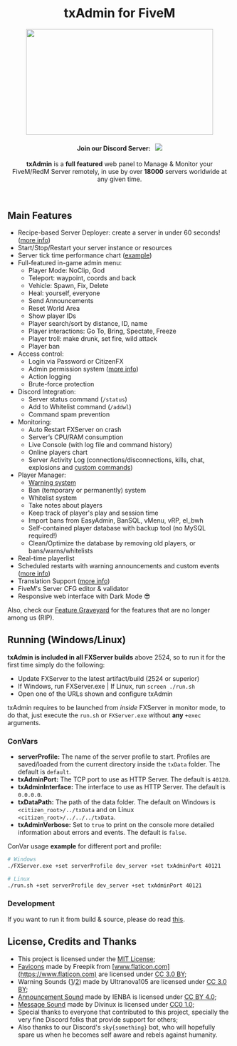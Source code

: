 <p align="center">
	<h1 align="center">
		txAdmin for FiveM
	</h1>
	<p align="center">
		<img width="420" height="237" src="docs/banner.png">
	</p>
	<h4 align="center">
		Join our Discord Server: &nbsp; <a href="https://discord.gg/AFAAXzq"><img src="https://discordapp.com/api/guilds/1078768675529707662/widget.png?style=shield"></img></a>
	</h4>
	<p align="center">
		<b>txAdmin</b> is a <b>full featured</b> web panel to Manage & Monitor your FiveM/RedM Server remotely, in use by over <strong>18000</strong> servers worldwide at any given time.
	</p>
</p>

<br/>

## Main Features

- Recipe-based Server Deployer: create a server in under 60 seconds! ([more info](docs/recipe.md))
- Start/Stop/Restart your server instance or resources
- Server tick time performance chart ([example](https://i.imgur.com/VG8hpzr.gif))
- Full-featured in-game admin menu:
  - Player Mode: NoClip, God
  - Teleport: waypoint, coords and back
  - Vehicle: Spawn, Fix, Delete
  - Heal: yourself, everyone
  - Send Announcements
  - Reset World Area
  - Show player IDs
  - Player search/sort by distance, ID, name
  - Player interactions: Go To, Bring, Spectate, Freeze
  - Player troll: make drunk, set fire, wild attack
  - Player ban
- Access control:
  - Login via Password or CitizenFX
  - Admin permission system ([more info](docs/permissions.md))
  - Action logging
  - Brute-force protection
- Discord Integration:
  - Server status command (`/status`)
  - Add to Whitelist command (`/addwl`)
  - Command spam prevention
- Monitoring:
  - Auto Restart FXServer on crash
  - Server’s CPU/RAM consumption
  - Live Console (with log file and command history)
  - Online players chart
  - Server Activity Log (connections/disconnections, kills, chat, explosions and [custom commands](docs/custom_serverlog.md))
- Player Manager:
  - [Warning system](https://www.youtube.com/watch?v=DeE0-5vtZ4E)
  - Ban (temporary or permanently) system
  - Whitelist system
  - Take notes about players
  - Keep track of player's play and session time
  - Import bans from EasyAdmin, BanSQL, vMenu, vRP, el_bwh
  - Self-contained player database with backup tool (no MySQL required!)
  - Clean/Optimize the database by removing old players, or bans/warns/whitelists
- Real-time playerlist
- Scheduled restarts with warning announcements and custom events ([more info](docs/events.md))
- Translation Support ([more info](docs/translation.md))
- FiveM's Server CFG editor & validator
- Responsive web interface with Dark Mode 😎

Also, check our [Feature Graveyard](docs/feature_graveyard.md) for the features that are no longer among us (RIP).

## Running (Windows/Linux)

**txAdmin is included in all FXServer builds** above 2524, so to run it for the first time simply do the following:

- Update FXServer to the latest artifact/build (2524 or superior)
- If Windows, run FXServer.exe | If Linux, run `screen ./run.sh`
- Open one of the URLs shown and configure txAdmin

txAdmin requires to be launched from _inside_ FXServer in monitor mode, to do that, just execute the `run.sh` or `FXServer.exe` without **any** `+exec` arguments.

### ConVars

- **serverProfile:** The name of the server profile to start. Profiles are saved/loaded from the current directory inside the `txData` folder. The default is `default`.
- **txAdminPort:** The TCP port to use as HTTP Server. The default is `40120`.
- **txAdminInterface:** The interface to use as HTTP Server. The default is `0.0.0.0`.
- **txDataPath:** The path of the data folder. The default on Windows is `<citizen_root>/../txData` and on Linux `<citizen_root>/../../../txData`.
- **txAdminVerbose:** Set to `true` to print on the console more detailed information about errors and events. The default is `false`.

ConVar usage **example** for different port and profile:

```bash
# Windows
./FXServer.exe +set serverProfile dev_server +set txAdminPort 40121

# Linux
./run.sh +set serverProfile dev_server +set txAdminPort 40121
```

### Development

If you want to run it from build & source, please do read [this](docs/development.md).

## License, Credits and Thanks

- This project is licensed under the [MIT License](https://github.com/tabarra/txAdmin/blob/master/LICENSE);
- [Favicons](https://www.flaticon.com/free-icon/support_1545728?term=gear%20wrench&page=2&position=11) made by Freepik from [www.flaticon.com](https://www.flaticon.com) are licensed under [CC 3.0 BY](http://creativecommons.org/licenses/by/3.0/);
- Warning Sounds ([1](https://freesound.org/people/Ultranova105/sounds/136756/)/[2](https://freesound.org/people/Ultranova105/sounds/136754/)) made by Ultranova105 are licensed under [CC 3.0 BY](http://creativecommons.org/licenses/by/3.0/);
- [Announcement Sound](https://freesound.org/people/IENBA/sounds/545495/) made by IENBA is licensed under [CC BY 4.0](https://creativecommons.org/licenses/by/4.0/);
- [Message Sound](https://freesound.org/people/Divinux/sounds/198414/) made by Divinux is licensed under [CC0 1.0](https://creativecommons.org/publicdomain/zero/1.0/);
- Special thanks to everyone that contributed to this project, specially the very fine Discord folks that provide support for others;
- Also thanks to our Discord's `sky{something}` bot, who will hopefully spare us when he becomes self aware and rebels against humanity.
